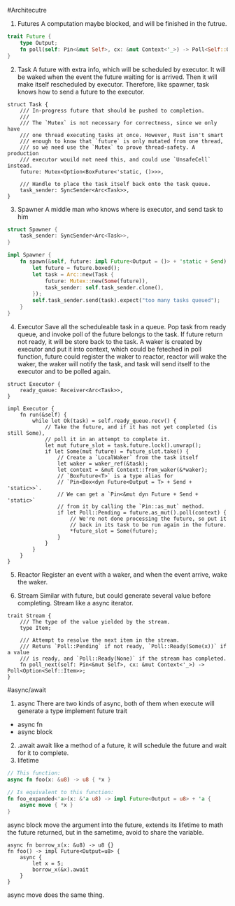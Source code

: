 #Architecutre
1. Futures
A computation maybe blocked, and will be finished in the futrue.
```rust
trait Future {
    type Output;
    fn poll(self: Pin<&mut Self>, cx: &mut Context<'_>) -> Poll<Self::Output>;
}
```

2. Task
A future with extra info, which will be scheduled by executor.
It will be waked when the event the future waiting for is arrived.
Then it will make itself rescheduled by executor. Therefore, like spawner,
task knows how to send a future to the executor.
```
struct Task {
    /// In-progress future that should be pushed to completion.
    ///
    /// The `Mutex` is not necessary for correctness, since we only have
    /// one thread executing tasks at once. However, Rust isn't smart
    /// enough to know that `future` is only mutated from one thread,
    /// so we need use the `Mutex` to prove thread-safety. A production
    /// executor wouild not need this, and could use `UnsafeCell` instead.
    future: Mutex<Option<BoxFuture<'static, ()>>>,

    /// Handle to place the task itself back onto the task queue.
    task_sender: SyncSender<Arc<Task>>,
} 
```

3. Spawner
A middle man who knows where is executor, and send task to him
```rust
struct Spawner {
    task_sender: SyncSender<Arc<Task>>,
}

impl Spawner {
    fn spawn(&self, future: impl Future<Output = ()> + 'static + Send) {
        let future = future.boxed();
        let task = Arc::new(Task {
            future: Mutex::new(Some(future)),
            task_sender: self.task_sender.clone(),
        });
        self.task_sender.send(task).expect("too many tasks queued");
    }
}
```
4. Executor
Save all the scheduleable task in a queue. 
Pop task from ready queue, and invoke poll of the future belongs to the task.
If future return not ready, it will be store back to the task. A waker is created
by executor and put it into context, which could be feteched in poll function, 
future could register the waker to reactor, reactor will wake the waker, the waker
will notify the task, and task will send itself to the executor and to be polled 
again.
```
struct Executor {
    ready_queue: Receiver<Arc<Task>>,
}

impl Executor {
    fn run(&self) {
        while let Ok(task) = self.ready_queue.recv() {
            // Take the future, and if it has not yet completed (is still Some),
            // poll it in an attempt to complete it.
            let mut future_slot = task.future.lock().unwrap();
            if let Some(mut future) = future_slot.take() {
                // Create a `LocalWaker` from the task itself
                let waker = waker_ref(&task);
                let context = &mut Context::from_waker(&*waker);
                // `BoxFuture<T>` is a type alias for
                // `Pin<Box<dyn Future<Output = T> + Send + 'static>>`.
                // We can get a `Pin<&mut dyn Future + Send + 'static>`
                // from it by calling the `Pin::as_mut` method.
                if let Poll::Pending = future.as_mut().poll(context) {
                    // We're not done processing the future, so put it
                    // back in its task to be run again in the future.
                    *future_slot = Some(future);
                }
            }
        }
    }
}
```
5. Reactor
Register an event with a waker, and when the event arrive, wake the waker.

6. Stream
Similar with future, but could generate several value before completing. Stream like a
async iterator.
```
trait Stream {
    /// The type of the value yielded by the stream.
    type Item;

    /// Attempt to resolve the next item in the stream.
    /// Retuns `Poll::Pending` if not ready, `Poll::Ready(Some(x))` if a value
    /// is ready, and `Poll::Ready(None)` if the stream has completed.
    fn poll_next(self: Pin<&mut Self>, cx: &mut Context<'_>) -> Poll<Option<Self::Item>>;
}
```

#async/await
1. async
There are two kinds of async, both of them when execute will generate a type 
implement future trait
  * async fn 
  * async block
2. .await
await like a method of a future, it will schedule the future and wait for it
to complete.
3. lifetime
```rust
// This function:
async fn foo(x: &u8) -> u8 { *x }

// Is equivalent to this function:
fn foo_expanded<'a>(x: &'a u8) -> impl Future<Output = u8> + 'a {
    async move { *x }
}
```
async block move the argument into the future, extends its lifetime to math
the future returned, but in the sametime, avoid to share the variable.
```
async fn borrow_x(x: &u8) -> u8 {}
fn foo() -> impl Future<Output=u8> {
    async {
        let x = 5;
        borrow_x(&x).await
    }
}
```
async move does the same thing.

